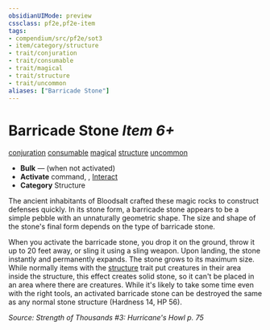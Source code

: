 ```yaml
---
obsidianUIMode: preview
cssclass: pf2e,pf2e-item
tags:
- compendium/src/pf2e/sot3
- item/category/structure
- trait/conjuration
- trait/consumable
- trait/magical
- trait/structure
- trait/uncommon
aliases: ["Barricade Stone"]
---
```

# Barricade Stone *Item 6+*  
[conjuration](rules/traits/conjuration.md)  [consumable](rules/traits/consumable.md)  [magical](rules/traits/magical.md)  [structure](rules/traits/structure.md)  [uncommon](rules/traits/uncommon.md)  

- **Bulk** — (when not activated)
- **Activate** command, , [Interact](rules/actions/interact.md)
- **Category** Structure

The ancient inhabitants of Bloodsalt crafted these magic rocks to construct defenses quickly. In its stone form, a barricade stone appears to be a simple pebble with an unnaturally geometric shape. The size and shape of the stone's final form depends on the type of barricade stone.

When you activate the barricade stone, you drop it on the ground, throw it up to 20 feet away, or sling it using a sling weapon. Upon landing, the stone instantly and permanently expands. The stone grows to its maximum size. While normally items with the [structure](rules/traits/structure.md) trait put creatures in their area inside the structure, this effect creates solid stone, so it can't be placed in an area where there are creatures. While it's likely to take some time even with the right tools, an activated barricade stone can be destroyed the same as any normal stone structure (Hardness 14, HP 56).

*Source: Strength of Thousands #3: Hurricane's Howl p. 75*